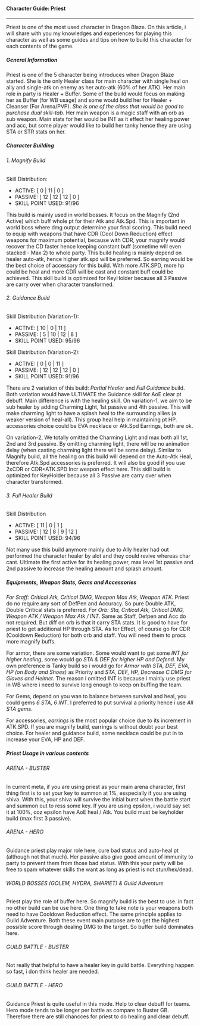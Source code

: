 #### Character Guide: Priest

---


Priest is one of the most used character in Dragon Blaze. On this article, i will share with you my knowledges and experiences for playing this character as well as some guides and tips on how to build this character for each contents of the game.

##### General Information

Priest is one of the 5 character being introduces when Dragon Blaze started. She is the only Healer class for main character with single heal on ally and single-atk on enemy as her auto-atk (60% of her ATK). Her main role in party is Healer + Buffer. Some of the build would focus on making her as Buffer (for WB usage) and some would build her for Healer + Cleanser (For Arena/PVP). *She is one of the class that would be good to purchase dual skill-tab*. Her main weapon is a magic staff with an orb as sub weapon. Main stats for her would be INT as it effect her healing power and acc, but some player would like to build her tanky hence they are using STA or STR stats on her.


##### Character Building

###### 1. Magnify Build

Skill Distribution:

- ACTIVE: [ 0 | 11 | 0 ]
- PASSIVE: [ 12 | 12 | 12 | 0 ]
- SKILL POINT USED: 91/96

This build is mainly used in world bosses. It focus on the Magnify (2nd Active) which buff whole pt for their Atk and Atk.Spd. This is important in world boss where dmg output determine your final scoring. This build need to equip with weapons that have CDR (Cool Down Reduction) effect weapons for maximum potential, because with CDR, your magnify would recover the CD faster hence keeping constant buff (sometime will even stacked - Max 2) to whole party. This build healing is mainly depend on healer auto-atk, hence higher atk.spd will be preferred. So earring would be the best choice of accessory for this build. With more ATK.SPD, more hp could be heal and more CDR will be cast and constant buff could be achieved. This skill build is optimized for KeyHolder because all 3 Passive are carry over when character transformed.

###### 2. Guidance Build

Skill Distribution (Variation-1):

- ACTIVE: [ 10 | 0 | 11 ]
- PASSIVE: [ 5 | 10 | 12 | 8 ]
- SKILL POINT USED: 95/96

Skill Distribution (Variation-2):

- ACTIVE: [ 0 | 0 | 11 ]
- PASSIVE: [ 12 | 12 | 12 | 0 ]
- SKILL POINT USED: 91/96

There are 2 variation of this build: *Partial Healer* and *Full Guidance* build. Both variation would have ULTIMATE the Guidance skill for AoE clear pt debuff. Main difference is with the healing skill. On variation-1, we aim to be sub healer by adding Charming Light, 1st passive and 4th passive. This will make charming light to have a splash heal to the surrounding allies (a weaker version of heal-all). This group heal help in maintaining pt HP. accessories choice could be EVA necklace or Atk.Spd Earrings, both are ok.

On variation-2, We totally omitted the Charming Light and max both all 1st, 2nd and 3rd passive. By omitting charming light, there will be no animation delay (when casting charming light there will be some delay). Similar to Magnify build, all the healing on this build will depend on the Auto-Atk Heal, therefore Atk.Spd accessories is preferred. It will also be good if you use 2xCDR or CDR+ATK.SPD Incr weapon effect here. This skill build is optimized for KeyHolder because all 3 Passive are carry over when character transformed.

###### 3. Full Healer Build

Skill Distribution

- ACTIVE: [ 11 | 0 | 1 ]
- PASSIVE: [ 12 | 8 | 9 | 12 ]
- SKILL POINT USED: 94/96

Not many use this build anymore mainly due to Ally healer had out performed the character healer by alot and they could revive whereas char cant. Ultimate the first active for its healing power, max level 1st passive and 2nd passive to increase the healing amount and splash amount.


##### Equipments, Weapon Stats, Gems and Accessories

*For Staff: Critical Atk, Critical DMG, Weapon Max Atk, Weapon ATK*. Priest do no require any sort of DefPen and Accuracy. So pure Double ATK, Double Critical stats is preferred. *For Orb: Sta, Critical Atk, Critical DMG, Weapon ATK / Weapon Max Atk / INT*. Same as Staff, Defpen and Acc do not required. But diff on orb is that it carry STA stats. It is good to have for priest to get additional HP through STA. As for Effect, of course go for CDR (Cooldown Reduction) for both orb and staff. You will need them to procs more magnify buffs.

For armor, there are some variation. Some would want to get some *INT for higher healing*, some would go *STA & DEF for higher HP and Defend*. My own preference is Tanky build so i would go for *Armor with STA, DEF, EVA, HP (on Body and Shoes)* as Priority and *STA, DEF, HP, Decrease C.DMG for Gloves and Helmet*. The reason i omitted INT is because i mainly use priest in WB where i need to survive long enough to keep on buffing the team.

For Gems, depend on you wan to balance between survival and heal, you could gems *6 STA, 6 INT*. I preferred to put survival a priority hence i use *All STA gems*.

For accessories, *earrings* is the most popular choice due to its increment in ATK.SPD. If you are magnify build, earrings is without doubt your best choice. For healer and guidance build, some necklace could be put in to increase your EVA, HP and DEF.

##### Priest Usage in various contents

###### ARENA - BUSTER
In current meta, if you are using priest as your main arena character, first thing first is to set your key to summon at 1%, esspecially if you are using shiva. With this, your shiva will survive the initial burst when the battle start and summon out to ress some key. If you are using epsilon, i would say set it at 100%, coz epsilon have AoE heal / Atk. You build must be keyholder build (max first 3 passive).

###### ARENA - HERO
Guidance priest play major role here, cure bad status and auto-heal pt (although not that much). Her passive also give good amount of immunity to party to prevent them from those bad status. With this your party will be free to spam whatever skills the want as long as priest is not stun/hex/dead.

###### WORLD BOSSES (GOLEM, HYDRA, SHARIET) & Guild Adventure
Priest play the role of buffer here. So magnify build is the best to use. in fact no other build can be use here. One thing to take note is your weapons both need to have Cooldown Reduction effect. The same principle applies to Guild Adventure. Both these event main purpose are to get the highest possible score through dealing DMG to the target. So buffer build dominates here.

###### GUILD BATTLE - BUSTER
Not really that helpful to have a healer key in guild battle. Everything happen so fast, i don think healer are needed.

###### GUILD BATTLE - HERO
Guidance Priest is quite useful in this mode. Help to clear debuff for teams. Hero mode tends to be longer per battle as compare to Buster GB. Therefore there are still chancces for priest to do healing and clear debuff. 
